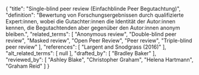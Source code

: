 {
    "title": "Single-blind peer review (Einfachblinde Peer Begutachtung)",
    "definition": "Bewertung von Forschungsergebnissen durch qualifizierte Expert:innen, wobei die Gutachter:innen die Identität der Autor:innen kennen, die Begutachtenden aber gegenüber den Autor:innen anonym bleiben.",
    "related_terms": [
        "Anonymous review",
        "Double-blind peer review",
        "Masked review",
        "Open Peer Review",
        "Peer review",
        "Triple-blind peer review"
    ],
    "references": [
        "Largent and Snodgrass (2016)"
    ],
    "alt_related_terms": [
        null
    ],
    "drafted_by": [
        "Bradley Baker"
    ],
    "reviewed_by": [
        "Ashley Blake",
        "Christopher Graham",
        "Helena Hartmann",
        "Graham Reid"
    ]
}